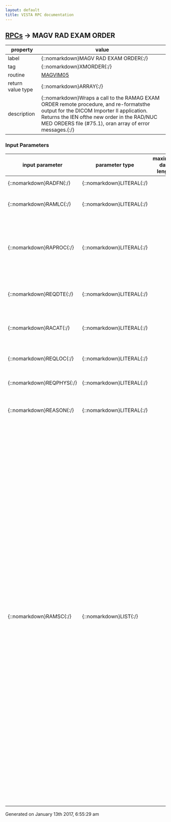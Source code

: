 ```yaml
---
layout: default
title: VISTA RPC documentation
---
```




## [RPCs](TableOfContent.md) &#8594; MAGV RAD EXAM ORDER 

 property | value 
--- | --- 
 label | {::nomarkdown}MAGV RAD EXAM ORDER{:/}
 tag | {::nomarkdown}XMORDER{:/}
 routine | [MAGVIM05](http://code.osehra.org/dox/Routine_MAGVIM05_source.html)
 return value type | {::nomarkdown}ARRAY{:/}
 description | {::nomarkdown}Wraps a call to the RAMAG EXAM ORDER remote procedure, and re-formatsthe output for the DICOM Importer II application. Returns the IEN ofthe new order in the RAD/NUC MED ORDERS file (#75.1), oran array of error messages.{:/}

### Input Parameters

| input parameter | parameter type | maximum data length | required | description | 
| --- | --- | --- | --- | --- | 
| {::nomarkdown}RADFN{:/} | {::nomarkdown}LITERAL{:/} |  | {::nomarkdown}true{:/} | {::nomarkdown}Patient IEN (DFN).{:/} | 
| {::nomarkdown}RAMLC{:/} | {::nomarkdown}LITERAL{:/} |  | {::nomarkdown}true{:/} | {::nomarkdown}IEN of the imaging location in the IMAGING LOCATIONS file (#79.1).{:/} | 
| {::nomarkdown}RAPROC{:/} | {::nomarkdown}LITERAL{:/} |  | {::nomarkdown}true{:/} | {::nomarkdown}Radiology procedure and optional modifiers  ^01: Procedure IEN in the RAD/NUC MED PROCEDURES file (#71)  ^02: Optional procedure modifiers (IENs in  ...  the PROCEDURE MODIFIERS file (#71.2))  ^nn:{:/} | 
| {::nomarkdown}REQDTE{:/} | {::nomarkdown}LITERAL{:/} |  | {::nomarkdown}true{:/} | {::nomarkdown}Desired date for the exam in HL7 format (TS): YYYYMMDD. If time is provided, it is ignored. The date must be exact.{:/} | 
| {::nomarkdown}RACAT{:/} | {::nomarkdown}LITERAL{:/} |  | {::nomarkdown}true{:/} | {::nomarkdown}Exam category: internal value of the CATEGORY OF EXAM field (4) of the RAD/NUC MED ORDERS file (#75.1).{:/} | 
| {::nomarkdown}REQLOC{:/} | {::nomarkdown}LITERAL{:/} |  | {::nomarkdown}true{:/} | {::nomarkdown}IEN of the requesting location in the HOSPITAL LOCATION file (#44).{:/} | 
| {::nomarkdown}REQPHYS{:/} | {::nomarkdown}LITERAL{:/} |  | {::nomarkdown}true{:/} | {::nomarkdown}IEN of the requesting physician in the NEW PERSON file (#200).{:/} | 
| {::nomarkdown}REASON{:/} | {::nomarkdown}LITERAL{:/} |  | {::nomarkdown}true{:/} | {::nomarkdown}Reason for study. See the REASON FOR STUDY field (1.1) of the RAD/NUC MED ORDERS file (#75.1) for details.{:/} | 
| {::nomarkdown}RAMSC{:/} | {::nomarkdown}LIST{:/} |  |  | {::nomarkdown}Items of this list define miscellaneous/optional order parameters. Eachrecord has 3 or more pieces separated by '^':   ^01: Parameter name  ^02: Index (for multiples and word-processing values)  ^03: Value1  ^04: Value2  ... The following parameters are supported by this remote procedure:    CLINHIST^{Seq#}^{Line of clinical history}    Text for the CLINICAL HISTORY FOR EXAM field (400)    of the file #75.1   ISOLPROC^^{ny}    Value for the ISOLATION PROCEDURES field (24)    of the file #75.1   PREGNANT^^{nuy}    Value for the PREGNANT field (13) of the file #75.1   PREOPDT^^{Internal date value}    Date and time for the PRE-OP SCHEDULED DATE/TIME    field (12) of the file #75.1 in HL7 format (TS):    YYYYMMDD[HHMM[+/-ZZZZ]]. If seconds are provided,    they are ignored. The date must be exact.   REQNATURE^^{eipsvw}    Value for the NATURE OF (NEW) ORDER ACTIVITY field (26)    of the file #75.1   REQURG^^{129}    Value for the REQUEST URGENCY field (6)    of the file #75.1   TRANSPMODE^^{apsw}    Value for the MODE OF TRANSPORT field (19)    of the file #75.1 Records can be added to the list in any order. See the comments precedingthe $$ORDER^RAMAG02 for more details. Example:   with RPCBroker.Param[8] do    begin      PType := list;      Mult[1] := 'PREGNANT^^y';      Mult[2] := 'PREOPDT^^200001041400';      Mult[3] := 'CLINHIST^1^Clinical history line #1';      Mult[4] := 'CLINHIST^2^Clinical history line #2';      Mult[5] := 'CLINHIST^3^Clinical history line #3';    end;{:/} | 




 Generated on January 13th 2017, 6:55:29 am